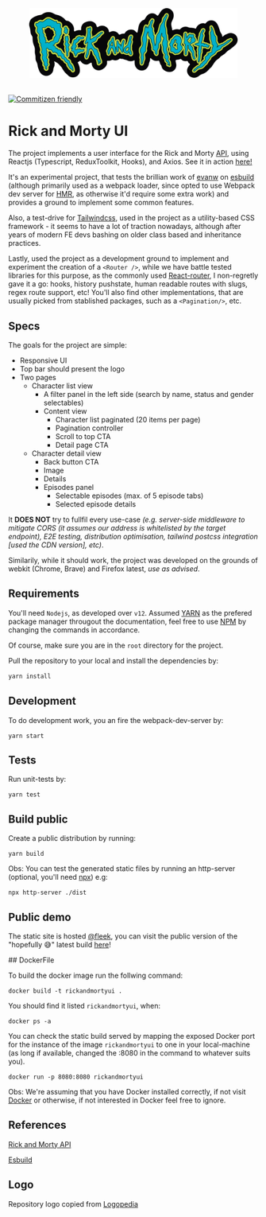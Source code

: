 <div align="center">
  <img src="./src/images/logo-repo.svg" width="420" height="auto"/>
</div>

<br/>

[![Commitizen friendly](https://img.shields.io/badge/commitizen-friendly-brightgreen.svg)](http://commitizen.github.io/cz-cli/)

# Rick and Morty UI

The project implements a user interface for the Rick and Morty [API](https://rickandmortyapi.com/documentation), using Reactjs (Typescript, ReduxToolkit, Hooks), and Axios. See it in action [here!](https://bold-glitter-7607.on.fleek.co/)

It's an experimental project, that tests the brillian work of [evanw](https://github.com/evanw/esbuild) on [esbuild](https://esbuild.github.io/) (although primarily used as a webpack loader, since opted to use Webpack dev server for [HMR](https://webpack.js.org/guides/hot-module-replacement/), as otherwise it'd require some extra work) and provides a ground to implement some common features.

Also, a test-drive for [Tailwindcss](https://tailwindcss.com/), used in the project as a utility-based CSS framework - it seems to have a lot of traction nowadays, although after years of modern FE devs bashing on older class based and inheritance practices.

Lastly, used the project as a development ground to implement and experiment the creation of a `<Router />`, while we have battle tested libraries for this purpose, as the commonly used [React-router](https://github.com/ReactTraining/react-router), I non-regretly gave it a go: hooks, history pushstate, human readable routes with slugs, regex route support, etc! You'll also find other implementations, that are usually picked from stablished packages, such as a `<Pagination/>`, etc.

## Specs

The goals for the project are simple:
- Responsive UI
- Top bar should present the logo
- Two pages
  - Character list view
    - A filter panel in the left side (search by name, status and gender selectables)
    - Content view
      - Character list paginated (20 items per page)
      - Pagination controller
      - Scroll to top CTA
      - Detail page CTA
  - Character detail view
    - Back button CTA
    - Image
    - Details
    - Episodes panel
      - Selectable episodes (max. of 5 episode tabs)
      - Selected episode details

It **DOES NOT** try to fullfil every use-case *(e.g. server-side middleware to mitigate CORS (it assumes our address is whitelisted by the target endpoint), E2E testing, distribution optimisation, tailwind postcss integration [used the CDN version], etc)*. 

Similarily, while it should work, the project was developed on the grounds of webkit (Chrome, Brave) and Firefox latest, *use as advised*.

## Requirements

You'll need `Nodejs`, as developed over `v12`. Assumed [YARN](https://yarnpkg.com/) as the prefered package manager througout the documentation, feel free to use [NPM](https://www.npmjs.com/) by changing the commands in accordance.

Of course, make sure you are in the `root` directory for the project.

Pull the repository to your local and install the dependencies by:

```zsh
yarn install
```

## Development

To do development work, you  an fire the webpack-dev-server by:

```
yarn start
```

## Tests

Run unit-tests by:

```
yarn test
```

## Build public

Create a public distribution by running:

```
yarn build
```

Obs: You can test the generated static files by running an http-server (optional, you'll need [npx](https://docs.npmjs.com/cli/v7/commands/npx)) e.g:

```
npx http-server ./dist
```

## Public demo

The static site is hosted [@fleek](https://fleek.co/), you can visit the public version of the "hopefully 😅" latest build [here](https://bold-glitter-7607.on.fleek.co/)!

## DockerFile


To build the docker image run the follwing command:

```
docker build -t rickandmortyui .
```

You should find it listed `rickandmortyui`, when:

```
docker ps -a
```

You can check the static build served by mapping the exposed Docker port for the instance of the image `rickandmortyui` to one in your local-machine (as long if available, changed the :8080 in the command to whatever suits you).

```
docker run -p 8080:8080 rickandmortyui
```

Obs: We're assuming that you have Docker installed correctly, if not visit [Docker](https://www.docker.com/get-started) or otherwise, if not interested in Docker feel free to ignore.

## References

[Rick and Morty API](https://rickandmortyapi.com/documentation)

[Esbuild](https://esbuild.github.io/)

## Logo

<div>Repository logo copied from <a href="https://logos.fandom.com/wiki/Rick_and_Morty" title="Freepik">Logopedia</a></div>